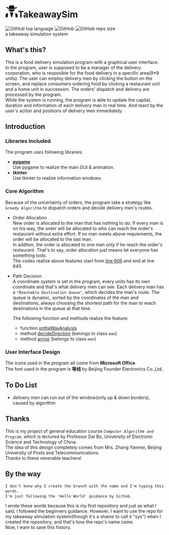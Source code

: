 # <img width="40" height="40" src=icon.jpg/>TakeawaySim
![GitHub top language](https://img.shields.io/github/languages/top/glcas/TakeawaySim) ![GitHub](https://img.shields.io/github/license/glcas/TakeawaySim) ![GitHub repo size](https://img.shields.io/github/repo-size/glcas/TakeawaySim?color=yellow)  
a takeaway simulation system
## What's this?
This is a food delivery simulation program with a graphical user interface.  
In the program, user is supposed to be a manager of the delivery corporation, who is resposible for the food delivery in a specific area(9*9 units). The user can employ delivery men by clicking the button on the screen, and replace consumers ordering food by clicking a restaurant unit and a home unit in succession. The orders' dispatch and delivery are processed by the program.  
While the system is running, the program is able to update the capital, duration and information of each delivery man in real time. And react by the user's action and positions of delivery men immediately.
## Introduction
### Libraries Included
The program uses following libraries:  
* **[pygame](https://github.com/pygame/pygame)**  
  Use pygame to realize the main GUI & animation.
* **tkinter**  
  Use tkinter to realize information windows.
### Core Algorithm
Because of the uncertainty of orders, the program take a strategy like `Greedy Algorithm` to dispatch orders and decide delivery men's routes.  
* Order Allocation  
  New order is allocated to the man that has nothing to do. If every man is on his way, the order will be allocated to who can reach the order's restaurant without extra effort. If no man meets above requiements, the order will be allocated to the last man.  
  In additon, the order is allocated to one man only if he reach the order's restaurant. That's to say, order allocation just means let everyone has something todo.  
  The codes realize above features start from [line 606](https://github.com/glcas/TakeawaySim/blob/master/main.pyw#L606)  and end at line 640. 
  
* Path Decision  
    A coordinate system is set in the program, every units has its own coordinate and that's what delivery men can see. Each delivery man has a `"Reachable Destination Queue"`, which decides the man's route. The queue is dynamic, sorted by the coordinates of the man and destinations, always choosing the shortest path for the man to reach destinations in the queue at that time.  

    The following function and methods realize the feature:
    * function [ontheWayAnalysis](https://github.com/glcas/TakeawaySim/blob/master/main.pyw#L265 "Line 265")
    * method [decideDirection](https://github.com/glcas/TakeawaySim/blob/master/main.pyw#L79 "Line 79") (belongs to class `man`)
    * method [arrive](https://github.com/glcas/TakeawaySim/blob/master/main.pyw#L183 "Line 183") (belongs to class `man`)
### User Interface Design
The icons used in the program all come from **Microsoft Office**.  
The font used in the program is **等线** by Beijing Founder Electronics Co.,Ltd..
## To Do List
* delivery men can run out of the window(only up & down borders), caused by algorithm
## Thanks
This is my project of general education course *`Computer Algorithm and Program`*, which is lectured by Professor Dai Bo, University of Electronic Science and Technology of China.  
The idea of this design completely comes from Mrs. Zhang Yanmei, Beijing University of Posts and Telecommunications.  
Thanks to these venerable teachers!
## By the way
    I don't konw why I create the branch with the name and I'm typing this words.
    I'm just following the 'Hello World' guidance by Github.
I wrote these words because this is my first repository and just as what I said, I followed the beginners guidance. However, I want to use the repo for my takeaway simulation system(though it's a shame to call it "sys") when I created the repository, and that's how the repo's name came.   
Now, I want to save this history.
